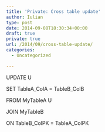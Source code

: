 ```yaml
---
title: 'Private: Cross table update'
author: Iulian
type: post
date: 2014-09-08T18:30:34+00:00
draft: true
private: true
url: /2014/09/cross-table-update/
categories:
  - Uncategorized

---
```

UPDATE U
  
SET TableA\_ColA = TableB\_ColB
  
FROM MyTableA U
       
JOIN MyTableB
           
ON TableB\_ColPK = TableA\_ColPK